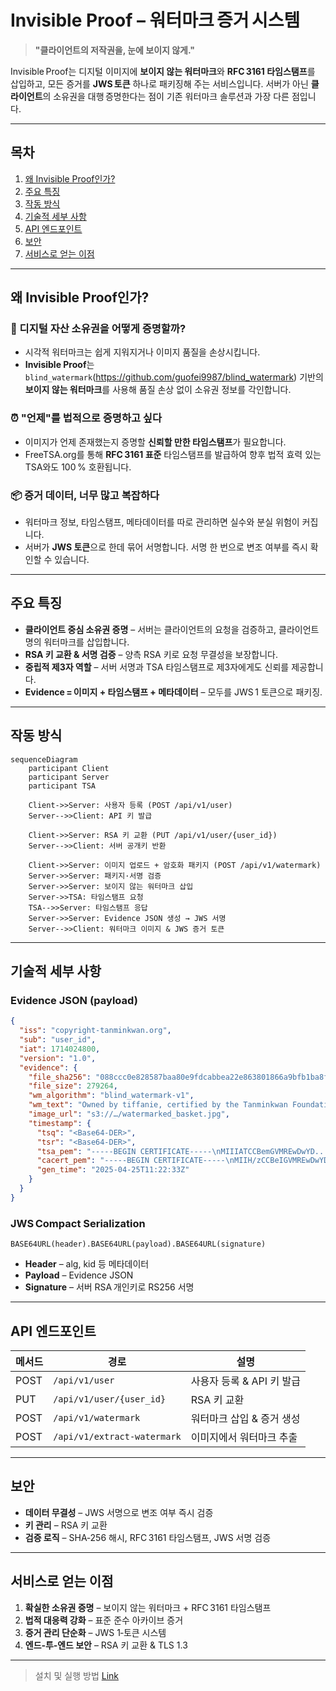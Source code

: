 # Invisible Proof – 워터마크 증거 시스템

> **"클라이언트의 저작권을, 눈에 보이지 않게."**

Invisible Proof는 디지털 이미지에 **보이지 않는 워터마크**와 **RFC 3161 타임스탬프**를 삽입하고, 모든 증거를 **JWS 토큰** 하나로 패키징해 주는 서비스입니다. 서버가 아닌 **클라이언트**의 소유권을 대행 증명한다는 점이 기존 워터마크 솔루션과 가장 다른 점입니다.

---

## 목차
1. [왜 Invisible Proof인가?](#왜-invisible-proof인가)
2. [주요 특징](#주요-특징)
3. [작동 방식](#작동-방식)
4. [기술적 세부 사항](#기술적-세부-사항)
5. [API 엔드포인트](#api-엔드포인트)
6. [보안](#보안)
7. [서비스로 얻는 이점](#서비스로-얻는-이점)

---

## 왜 Invisible Proof인가?

### 📸 디지털 자산 소유권을 어떻게 증명할까?
- 시각적 워터마크는 쉽게 지워지거나 이미지 품질을 손상시킵니다.
- **Invisible Proof**는 `blind_watermark`(https://github.com/guofei9987/blind_watermark) 기반의 **보이지 않는 워터마크**를 사용해 품질 손상 없이 소유권 정보를 각인합니다.

### ⏰ "언제"를 법적으로 증명하고 싶다
- 이미지가 언제 존재했는지 증명할 **신뢰할 만한 타임스탬프**가 필요합니다.
- FreeTSA.org를 통해 **RFC 3161 표준** 타임스탬프를 발급하여 향후 법적 효력 있는 TSA와도 100 % 호환됩니다.

### 📦 증거 데이터, 너무 많고 복잡하다
- 워터마크 정보, 타임스탬프, 메타데이터를 따로 관리하면 실수와 분실 위험이 커집니다.
- 서버가 **JWS 토큰**으로 한데 묶어 서명합니다. 서명 한 번으로 변조 여부를 즉시 확인할 수 있습니다.

---

## 주요 특징
- **클라이언트 중심 소유권 증명** – 서버는 클라이언트의 요청을 검증하고, 클라이언트 명의 워터마크를 삽입합니다.
- **RSA 키 교환 & 서명 검증** – 양측 RSA 키로 요청 무결성을 보장합니다.
- **중립적 제3자 역할** – 서버 서명과 TSA 타임스탬프로 제3자에게도 신뢰를 제공합니다.
- **Evidence = 이미지 + 타임스탬프 + 메타데이터** – 모두를 JWS 1 토큰으로 패키징.

---

## 작동 방식

```mermaid
sequenceDiagram
    participant Client
    participant Server
    participant TSA

    Client->>Server: 사용자 등록 (POST /api/v1/user)
    Server-->>Client: API 키 발급

    Client->>Server: RSA 키 교환 (PUT /api/v1/user/{user_id})
    Server-->>Client: 서버 공개키 반환

    Client->>Server: 이미지 업로드 + 암호화 패키지 (POST /api/v1/watermark)
    Server->>Server: 패키지·서명 검증
    Server->>Server: 보이지 않는 워터마크 삽입
    Server->>TSA: 타임스탬프 요청
    TSA-->>Server: 타임스탬프 응답
    Server->>Server: Evidence JSON 생성 → JWS 서명
    Server-->>Client: 워터마크 이미지 & JWS 증거 토큰
```

---

## 기술적 세부 사항

### Evidence JSON (payload)
```json
{
  "iss": "copyright-tanminkwan.org",
  "sub": "user_id",
  "iat": 1714024800,
  "version": "1.0",
  "evidence": {
    "file_sha256": "088ccc0e828587baa80e9fdcabbea22e863801866a9bfb1ba8fd99180ae85e09",
    "file_size": 279264,
    "wm_algorithm": "blind_watermark-v1",
    "wm_text": "Owned by tiffanie, certified by the Tanminkwan Foundation.",
    "image_url": "s3://…/watermarked_basket.jpg",
    "timestamp": {
      "tsq": "<Base64-DER>",
      "tsr": "<Base64-DER>",
      "tsa_pem": "-----BEGIN CERTIFICATE-----\nMIIIATCCBemGVMREwDwYD...",
      "cacert_pem": "-----BEGIN CERTIFICATE-----\nMIIH/zCCBeIGVMREwDwYD...",
      "gen_time": "2025-04-25T11:22:33Z"
    }
  }
}
```

### JWS Compact Serialization
```
BASE64URL(header).BASE64URL(payload).BASE64URL(signature)
```

- **Header** – alg, kid 등 메타데이터
- **Payload** – Evidence JSON
- **Signature** – 서버 RSA 개인키로 RS256 서명

---

## API 엔드포인트

| 메서드 | 경로 | 설명 |
| --- | --- | --- |
| POST | `/api/v1/user` | 사용자 등록 & API 키 발급 |
| PUT | `/api/v1/user/{user_id}` | RSA 키 교환 |
| POST | `/api/v1/watermark` | 워터마크 삽입 & 증거 생성 |
| POST | `/api/v1/extract-watermark` | 이미지에서 워터마크 추출 |

---

## 보안
- **데이터 무결성** – JWS 서명으로 변조 여부 즉시 검증
- **키 관리** – RSA 키 교환
- **검증 로직** – SHA‑256 해시, RFC 3161 타임스탬프, JWS 서명 검증

---

## 서비스로 얻는 이점
1. **확실한 소유권 증명** – 보이지 않는 워터마크 + RFC 3161 타임스탬프
2. **법적 대응력 강화** – 표준 준수 아카이브 증거
3. **증거 관리 단순화** – JWS 1‑토큰 시스템
4. **엔드‑투‑엔드 보안** – RSA 키 교환 & TLS 1.3

---

> 설치 및 실행 방법 [Link](./installation_n_run.md)

